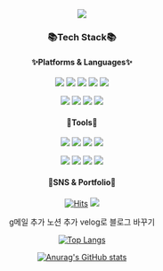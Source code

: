 <div align="center">
<img src="https://capsule-render.vercel.app/api?type=waving&color=auto&height=200&section=header&text=SangJunGithub!&fontSize=90" />

### 📚**Tech Stack**📚

#### ✨Platforms & Languages✨

<img src="https://img.shields.io/badge/java-007396?style=flat-square&logo=OpenJDK&logoColor=white"> <img src="https://img.shields.io/badge/Kotlin-0095D5?style=flat-square&logo=Kotlin&logoColor=white"/> <img src="https://img.shields.io/badge/HTML5-E34F26?style=flat-square&logo=html5&logoColor=white"/> <img src="https://img.shields.io/badge/CSS3-1572B6?style=flat-square&logo=css3&logoColor=white"/> <img src="https://img.shields.io/badge/JavaScript-F7DF1E?style=flat-square&logo=javascript&logoColor=black"/>

<img src="https://img.shields.io/badge/MySQL-4479A1?style=flat-square&logo=MySQL&logoColor=white"/> <img src="https://img.shields.io/badge/C-A8B9CC?style=flat-square&logo=C&logoColor=white"/> <img src="https://img.shields.io/badge/C++-00599C?style=flat-square&logo=C%2B%2B&logoColor=white"/> <img src="https://img.shields.io/badge/Swift-F05138?style=flat-square&logo=Swift&logoColor=white"/>  

#### 🔨Tools🔨

<img src="https://img.shields.io/badge/firebase-FFCA28?style=flat-square&logo=firebase&logoColor=white"> <img src="https://img.shields.io/badge/github-181717?style=flat-square&logo=github&logoColor=white"> <img src="https://img.shields.io/badge/Android Studio-3DDC84?style=flat-square&logo=Android Studio&logoColor=white"/> <img src="https://img.shields.io/badge/Adobe XD-FF61F6?style=flat-square&logo=Adobe XD&logoColor=white"/>

<img src="https://img.shields.io/badge/Adobe Photoshop-31A8FF?style=flat-square&logo=Adobe Photoshop&logoColor=white"/> <img     src="https://img.shields.io/badge/Xcode-147EFB?style=flat-square&logo=Xcode&logoColor=white"/> <img src="https://img.shields.io/badge/Visual Studio-5C2D91?style=flat-square&logo=Visual Studio&logoColor=white"/> <img src="https://img.shields.io/badge/Visual Studio Code-007ACC?style=flat-square&logo=Visual Studio Code&logoColor=white"/>

#### 🎨SNS & Portfolio🎨

[![Hits](https://hits.seeyoufarm.com/api/count/incr/badge.svg?url=https%3A%2F%2Fgithub.com%2FJoungSangJun%2FJoungSangJun&count_bg=%2379C83D&title_bg=%23555555&icon=github.svg&icon_color=%23E7E7E7&title=Github&edge_flat=false)](https://github.com/JoungSangJun/JoungSangJun)
<a href="https://blog.naver.com/qlz8674502"><img src="https://img.shields.io/badge/Blog-brightgreen?style=flat-square&logo=Naver&logoColor=white"/></a>

g메일 추가 노션 추가 velog로 블로그 바꾸기
  
[![Top Langs](https://github-readme-stats.vercel.app/api/top-langs/?username=JoungSangJun)](https://github.com/anuraghazra/github-readme-stats)
  
[![Anurag's GitHub stats](https://github-readme-stats.vercel.app/api?username=JoungSangJun)](https://github.com/anuraghazra/github-readme-stats)
  </div>
